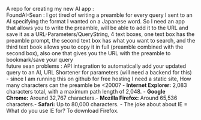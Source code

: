 A repo for creating my new AI app : </br>
FoundAI-Sean : I got tired of writing a preamble for every query I sent to an AI specifying the format I wanted on a Japanese word. 
So I need an app that allows you to write the preamble, will be able to add it to the URL and save it as a URL-Parameters/QueryString, 
4 text boxes, one text box has the preamble prompt, the second text box has what you want to search, and the third text book allows you to copy it in full (preamble combined with the second box), 
also one that gives you the URL with the preamble to bookmark/save your query</br>
future sean problems : API integration to automatically add your updated query to an AI, URL Shortener for parameters (will need a backend for this) - 
since I am running this on github for free hosting I need a static site,  How many characters can the preamble be <2000? -
**Internet Explorer:** 2,083 characters total, with a maximum path length of 2,048. - **Google Chrome:** Around 32,767 characters.-
**Mozilla Firefox:** Around 65,536 characters.- **Safari:** Up to 80,000 characters. - 
The joke about about IE = What do you use IE for? To download Firefox.
